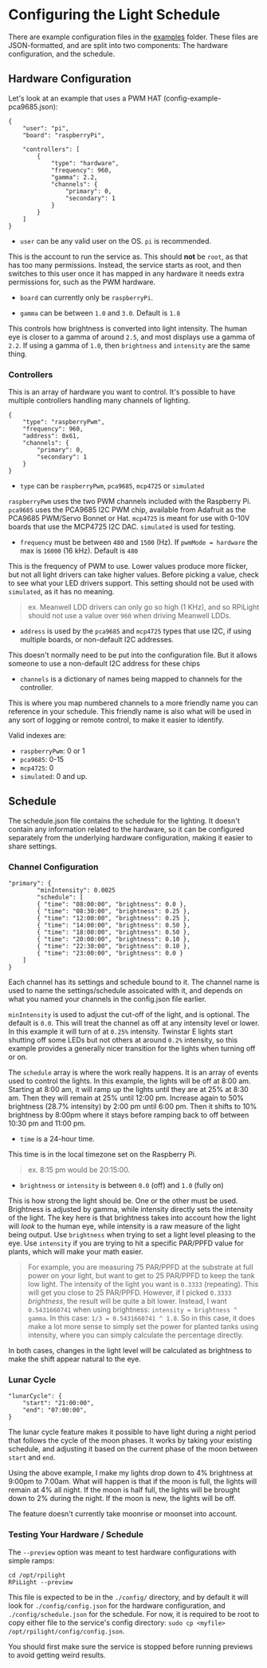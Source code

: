 # Configuring the Light Schedule

There are example configuration files in the [examples](https://github.com/Kaiede/RPiLight/examples) folder. These files are JSON-formatted, and are split into two components: The hardware configuration, and the schedule.

## Hardware Configuration

Let's look at an example that uses a PWM HAT (config-example-pca9685.json):

```
{
    "user": "pi",
    "board": "raspberryPi",

    "controllers": [
        {
            "type": "hardware",
            "frequency": 960,
            "gamma": 2.2,
            "channels": {
                "primary": 0,
                "secondary": 1
            }
        }
    ]
}
```

* `user` can be any valid user on the OS. `pi` is recommended.

This is the account to run the service as. This should **not** be `root`, as that has too many permissions. Instead, the service starts as root, and then switches to this user once it has mapped in any hardware it needs extra permissions for, such as the PWM hardware.

* `board` can currently only be `raspberryPi`. 

* `gamma` can be between `1.0` and `3.0`. Default is `1.8`

This controls how brightness is converted into light intensity. The human eye is closer to a gamma of around `2.5`, and most displays use a gamma of `2.2`. If using a gamma of `1.0`, then `brightness` and `intensity` are the same thing.

### Controllers

This is an array of hardware you want to control. It's possible to have multiple controllers handling many channels of lighting.

```
{
    "type": "raspberryPwm",
    "frequency": 960,
    "address": 0x61,
    "channels": {
        "primary": 0,
        "secondary": 1
    }
}
```

* `type` can be `raspberryPwm`, `pca9685`, `mcp4725` or `simulated`

`raspberryPwm` uses the two PWM channels included with the Raspberry Pi. `pca9685` uses the PCA9685 I2C PWM chip, available from Adafruit as the PCA9685 PWM/Servo Bonnet or Hat. `mcp4725` is meant for use with 0-10V boards that use the MCP4725 I2C DAC. `simulated` is used for testing.

* `frequency` must be between `480` and `1500` (Hz). If `pwmMode = hardware` the max is `16000` (16 kHz). Default is `480`

This is the frequency of PWM to use. Lower values produce more flicker, but not all light drivers can take higher values. Before picking a value, check to see what your LED drivers support. This setting should not be used with `simulated`, as it has no meaning.

> ex. Meanwell LDD drivers can only go so high (1 KHz), and so RPiLight should not use a value over `960` when driving Meanwell LDDs. 

* `address` is used by the `pca9685` and `mcp4725` types that use I2C, if using multiple boards, or non-default I2C addresses.

This doesn't normally need to be put into the configuration file. But it allows someone to use a non-default I2C address for these chips 

* `channels` is a dictionary of names being mapped to channels for the controller.

This is where you map numbered channels to a more friendly name you can reference in your schedule. This friendly name is also what will be used in any sort of logging or remote control, to make it easier to identify.

Valid indexes are:
* `raspberryPwm`: 0 or 1
* `pca9685`: 0-15
* `mcp4725`: 0
* `simulated`: 0 and up.

## Schedule

The schedule.json file contains the schedule for the lighting. It doesn't contain any information related to the hardware, so it can be configured separately from the underlying hardware configuration, making it easier to share settings.

### Channel Configuration

```
"primary": {
        "minIntensity": 0.0025
        "schedule": [
        { "time": "08:00:00", "brightness": 0.0 },
        { "time": "08:30:00", "brightness": 0.25 },
        { "time": "12:00:00", "brightness": 0.25 },
        { "time": "14:00:00", "brightness": 0.50 },
        { "time": "18:00:00", "brightness": 0.50 },
        { "time": "20:00:00", "brightness": 0.10 },
        { "time": "22:30:00", "brightness": 0.10 },
        { "time": "23:00:00", "brightness": 0.0 }
    ]
}
```

Each channel has its settings and schedule bound to it. The channel name is used to name the settings/schedule assoicated with it, and depends on what you named your channels in the config.json file earlier.

`minIntensity` is used to adjust the cut-off of the light, and is optional. The default is `0.0`. This will treat the channel as off at any intensity level or lower. In this example it will turn of at `0.25%` intensity. Twinstar E lights start shutting off some LEDs but not others at around `0.2%` intensity, so this example provides a generally nicer transition for the lights when turning off or on.

The `schedule` array is where the work really happens. It is an array of events used to control the lights. In this example, the lights will be off at 8:00 am. Starting at 8:00 am, it will ramp up the lights until they are at 25% at 8:30 am. Then they will remain at 25% until 12:00 pm. Increase again to 50% brightness (28.7% intensity) by 2:00 pm until 6:00 pm. Then it shifts to 10% brightness by 8:00pm where it stays before ramping back to off between 10:30 pm and 11:00 pm.

* `time` is a 24-hour time.

This time is in the local timezone set on the Raspberry Pi.

> ex. 8:15 pm would be 20:15:00.

* `brightness` or `intensity` is between `0.0` (off) and `1.0` (fully on)

This is how strong the light should be. One or the other must be used. Brightness is adjusted by gamma, while intensity directly sets the intensity of the light. The key here is that brightness takes into account how the light will *look* to the human eye, while intensity is a raw measure of the light being output. Use `brightness` when trying to set a light level pleasing to the eye. Use `intensity` if you are trying to hit a specific PAR/PPFD value for plants, which will make your math easier.

> For example, you are measuring 75 PAR/PPFD at the substrate at full power on your light, but want to get to 25 PAR/PPFD to keep the tank low light. The intensity of the light you want is `0.3333` (repeating). This will get you close to 25 PAR/PPFD. However, if I picked `0.3333` *brightness*, the result will be quite a bit lower. Instead, I want `0.5431660741` when using brightness: `intensity = brightness ^ gamma`. In this case: `1/3 = 0.5431660741 ^ 1.8`. So in this case, it does make a lot more sense to simply set the power for planted tanks using intensity, where you can simply calculate the percentage directly. 

In both cases, changes in the light level will be calculated as brightness to make the shift appear natural to the eye.

### Lunar Cycle 

```
"lunarCycle": {
    "start": "21:00:00",
    "end": "07:00:00",
}
```

The lunar cycle feature makes it possible to have light during a night period that follows the cycle of the moon phases. It works by taking your existing schedule, and adjusting it based on the current phase of the moon between `start` and `end`. 

Using the above example, I make my lights drop down to 4% brightness at 9:00pm to 7:00am. What will happen is that if the moon is full, the lights will remain at 4% all night. If the moon is half full, the lights will be brought down to 2% during the night. If the moon is new, the lights will be off. 

The feature doesn't currently take moonrise or moonset into account. 

### Testing Your Hardware / Schedule

The `--preview` option was meant to test hardware configurations with simple ramps:
```
cd /opt/rpilight
RPiLight --preview
```

This file is expected to be in the `./config/` directory, and by default it will look for `./config/config.json` for the hardware configuration, and `./config/schedule.json` for the schedule. For now, it is required to be root to copy either file to the service's config directory: `sudo cp <myfile> /opt/rpilight/config/config.json`. 

You should first make sure the service is stopped before running previews to avoid getting weird results.
